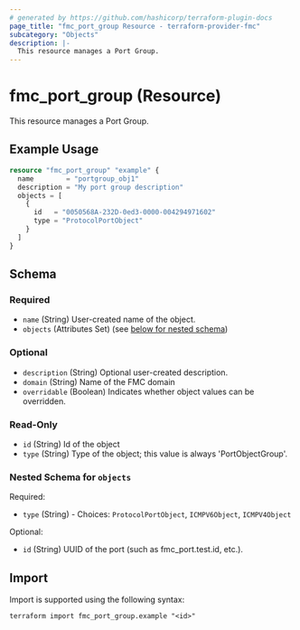 ```yaml
---
# generated by https://github.com/hashicorp/terraform-plugin-docs
page_title: "fmc_port_group Resource - terraform-provider-fmc"
subcategory: "Objects"
description: |-
  This resource manages a Port Group.
---
```


# fmc_port_group (Resource)

This resource manages a Port Group.

## Example Usage

```terraform
resource "fmc_port_group" "example" {
  name        = "portgroup_obj1"
  description = "My port group description"
  objects = [
    {
      id   = "0050568A-232D-0ed3-0000-004294971602"
      type = "ProtocolPortObject"
    }
  ]
}
```

<!-- schema generated by tfplugindocs -->
## Schema

### Required

- `name` (String) User-created name of the object.
- `objects` (Attributes Set) (see [below for nested schema](#nestedatt--objects))

### Optional

- `description` (String) Optional user-created description.
- `domain` (String) Name of the FMC domain
- `overridable` (Boolean) Indicates whether object values can be overridden.

### Read-Only

- `id` (String) Id of the object
- `type` (String) Type of the object; this value is always 'PortObjectGroup'.

<a id="nestedatt--objects"></a>
### Nested Schema for `objects`

Required:

- `type` (String) - Choices: `ProtocolPortObject`, `ICMPV6Object`, `ICMPV4Object`

Optional:

- `id` (String) UUID of the port (such as fmc_port.test.id, etc.).

## Import

Import is supported using the following syntax:

```shell
terraform import fmc_port_group.example "<id>"
```
